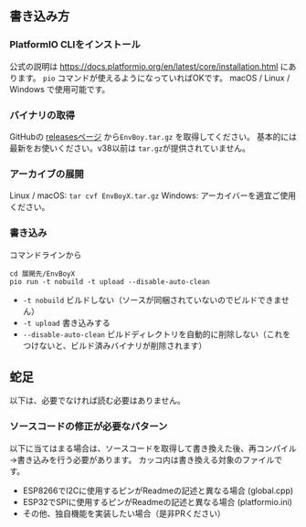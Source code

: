 ## 書き込み方

### PlatformIO CLIをインストール

公式の説明は https://docs.platformio.org/en/latest/core/installation.html にあります。
`pio` コマンドが使えるようになっていればOKです。
macOS / Linux / Windows で使用可能です。

### バイナリの取得

GitHubの [releasesページ]([https://github.com/yakumo-saki/EnvBoyX/releases]) から`EnvBoy.tar.gz` を取得してください。
基本的には最新をお使いください。v38以前は `tar.gz`が提供されていません。

### アーカイブの展開

Linux / macOS: `tar cvf EnvBoyX.tar.gz`
Windows: アーカイバーを適宜ご使用ください。

### 書き込み

コマンドラインから

```
cd 展開先/EnvBoyX
pio run -t nobuild -t upload --disable-auto-clean
```

* `-t nobuild` ビルドしない（ソースが同梱されていないのでビルドできません）
* `-t upload` 書き込みする
* `--disable-auto-clean` ビルドディレクトリを自動的に削除しない（これをつけないと、ビルド済みバイナリが削除されます）

## 蛇足

以下は、必要でなければ読む必要はありません。

### ソースコードの修正が必要なパターン

以下に当てはまる場合は、ソースコードを取得して書き換えた後、再コンパイル→書き込みを行う必要があります。
カッコ内は書き換える対象のファイルです。

* ESP8266でI2Cに使用するピンがReadmeの記述と異なる場合 (global.cpp)
* ESP32でSPIに使用するピンがReadmeの記述と異なる場合 (platformio.ini)
* その他、独自機能を実装したい場合（是非PRください）